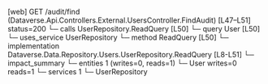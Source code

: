 [web] GET /audit/find  (Dataverse.Api.Controllers.External.UsersController.FindAudit)  [L47–L51] status=200
  └─ calls UserRepository.ReadQuery [L50]
  └─ query User [L50]
  └─ uses_service UserRepository
    └─ method ReadQuery [L50]
      └─ implementation Dataverse.Data.Repository.Users.UserRepository.ReadQuery [L8-L51]
  └─ impact_summary
    └─ entities 1 (writes=0, reads=1)
      └─ User writes=0 reads=1
    └─ services 1
      └─ UserRepository

